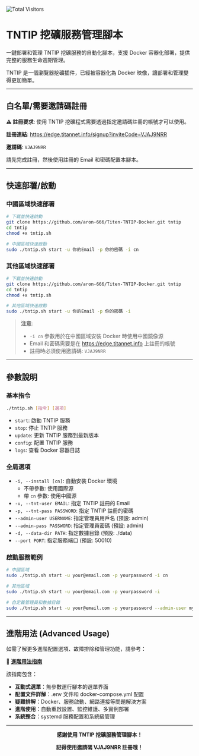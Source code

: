 ![Total Visitors](https://komarev.com/ghpvc/?username=baobao-tntip&color=green)
# TNTIP 挖礦服務管理腳本

一鍵部署和管理 TNTIP 挖礦服務的自動化腳本，支援 Docker 容器化部署，提供完整的服務生命週期管理。

TNTIP 是一個瀏覽器挖礦插件，已經被容器化為 Docker 映像，讓部署和管理變得更加簡單。

---

## 白名單/需要邀請碼註冊

**⚠️ 註冊要求**: 使用 TNTIP 挖礦程式需要透過指定邀請碼註冊的帳號才可以使用。

**註冊連結**: https://edge.titannet.info/signup?inviteCode=VJAJ9NRR

**邀請碼**: `VJAJ9NRR`

請先完成註冊，然後使用註冊的 Email 和密碼配置本腳本。

---

## 快速部署/啟動

### 中國區域快速部署

```bash
# 下載並快速啟動
git clone https://github.com/aron-666/Titen-TNTIP-Docker.git tntip
cd tntip
chmod +x tntip.sh

# 中國區域快速啟動
sudo ./tntip.sh start -u 你的Email -p 你的密碼 -i cn
```

### 其他區域快速部署

```bash
# 下載並快速啟動
git clone https://github.com/aron-666/Titen-TNTIP-Docker.git tntip
cd tntip
chmod +x tntip.sh

# 其他區域快速啟動
sudo ./tntip.sh start -u 你的Email -p 你的密碼 -i
```

> **注意**: 
> - `-i cn` 參數用於在中國區域安裝 Docker 時使用中國鏡像源
> - Email 和密碼需要是在 https://edge.titannet.info 上註冊的帳號
> - 註冊時必須使用邀請碼: `VJAJ9NRR`

---

## 參數說明

### 基本指令

```bash
./tntip.sh [指令] [選項]
```

- `start`: 啟動 TNTIP 服務
- `stop`: 停止 TNTIP 服務
- `update`: 更新 TNTIP 服務到最新版本
- `config`: 配置 TNTIP 服務
- `logs`: 查看 Docker 容器日誌

### 全局選項

- `-i, --install [cn]`: 自動安裝 Docker 環境
  - 不帶參數: 使用國際源
  - 帶 `cn` 參數: 使用中國源
- `-u, --tnt-user EMAIL`: 指定 TNTIP 註冊的 Email
- `-p, --tnt-pass PASSWORD`: 指定 TNTIP 註冊的密碼
- `--admin-user USERNAME`: 指定管理員用戶名 (預設: admin)
- `--admin-pass PASSWORD`: 指定管理員密碼 (預設: admin)
- `-d, --data-dir PATH`: 指定數據目錄 (預設: ./data)
- `--port PORT`: 指定服務端口 (預設: 50010)

### 啟動服務範例

```bash
# 中國區域
sudo ./tntip.sh start -u your@email.com -p yourpassword -i cn

# 其他區域
sudo ./tntip.sh start -u your@email.com -p yourpassword -i

# 自定義管理員和數據目錄
sudo ./tntip.sh start -u your@email.com -p yourpassword --admin-user myuser --admin-pass mypass -d /opt/tntip-data
```

---

## 進階用法 (Advanced Usage)

如需了解更多進階配置選項、故障排除和管理功能，請參考：

📖 **[進階用法指南](docs/ADVANCED_USAGE.md)**

該指南包含：
- **互動式選單**：無參數運行腳本的選單界面
- **配置文件詳解**：.env 文件和 docker-compose.yml 配置
- **疑難排解**：Docker、服務啟動、網路連接等問題解決方案
- **進階使用**：自動重啟設置、監控維護、多實例部署
- **系統整合**：systemd 服務配置和系統級管理

---

<div align="center">

**感謝使用 TNTIP 挖礦服務管理腳本！**

**記得使用邀請碼 VJAJ9NRR 註冊哦！**

</div>